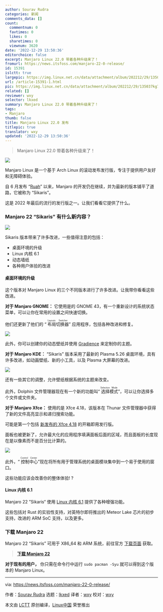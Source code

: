 ```yaml
---
author: Sourav Rudra
categories: 新闻
comments_data: []
count:
  commentnum: 0
  favtimes: 0
  likes: 0
  sharetimes: 0
  viewnum: 3620
date: '2022-12-29 13:50:36'
editorchoice: false
excerpt: Manjaro Linux 22.0 带着各种升级来了！
fromurl: https://news.itsfoss.com/manjaro-22-0-release/
id: 15391
islctt: true
largepic: https://img.linux.net.cn/data/attachment/album/202212/29/135037kg7ka5ksx6ak37pp.png
url: /article-15391-1.html
pic: https://img.linux.net.cn/data/attachment/album/202212/29/135037kg7ka5ksx6ak37pp.png.thumb.jpg
related: []
reviewer: wxy
selector: lkxed
summary: Manjaro Linux 22.0 带着各种升级来了！
tags:
- Manjaro
thumb: false
title: Manjaro Linux 22.0 发布
titlepic: true
translator: wxy
updated: '2022-12-29 13:50:36'
---
```



> 
> Manjaro Linux 22.0 带着各种升级来了！
> 
> 
> 


![](/data/attachment/album/202212/29/135037kg7ka5ksx6ak37pp.png)


Manjaro Linux 是一个基于 Arch Linux 的滚动发布发行版，专注于提供用户友好和无障碍体验。


自 6 月发布 “[Ruah](https://news.itsfoss.com/manjaro-21-3-0-release/)” 以来，Manjaro 的开发仍在继续，并为最新的版本铺平了道路，它被称为 “Sikaris”。


这是 2022 年最后的流行的发行版之一。让我们看看它提供了什么。


### Manjaro 22 “Sikaris” 有什么新内容？


![](/data/attachment/album/202212/29/135038vlcmlhob5dhxod9v.png)


Sikaris 版本带来了许多改进，一些值得注意的包括：


* 桌面环境的升级
* Linux 内核 6.1
* 动态墙纸
* 各种用户体验的改进


#### 桌面环境的升级


这个版本对 Manjaro Linux 的三个不同版本进行了许多改进。让我带你看看这些改进。


**对于 Manjaro GNOME：** 它使用是的 GNOME 43，有一个重新设计的系统状态菜单，可以让你在常用的设置之间快速切换。


他们还更新了他们的 “<ruby> 布局切换器 <rt>  Layouts Switcher </rt></ruby>” 应用程序，包括各种改进和修复。


![](/data/attachment/album/202212/29/135039v42m2524q4m4bb2m.png)


此外，你可以创建你的动态壁纸并使用 [Gradience](https://github.com/GradienceTeam/Gradience) 来定制你的主题。


**对于 Manjaro KDE：** “Sikaris” 版本采用了最新的 Plasma 5.26 桌面环境，具有许多改进，如动画壁纸、新的小工具，以及 Plasma 大屏幕的改进。


![](/data/attachment/album/202212/29/135040vi6g2156ihqiy9i3.png)


还有一些其它的调整，允许壁纸根据系统的主题来改变。


此外，Dolphin 文件管理器现在有一个新的功能叫“<ruby> 选择模式 <rt>  Selection Mode </rt></ruby>”，可以让你选择多个文件或文件夹。


**对于 Manjaro Xfce：** 使用的是 Xfce 4.18，该版本在 Thunar 文件管理器中获得了新的文件高亮显示和递归搜索功能。


可能是第一个包括 [新发布的 Xfce 4.18](https://news.itsfoss.com/xfce-4-18-release/) 的开箱即用发行版。


面板也被更新了，允许最大化的应用程序填满面板后面的区域，而且面板的长度现在是以像素而不是百分比计算的。


![](/data/attachment/album/202212/29/135041c4m1joiztqqi4qb4.png)


此外，“<ruby> 控制中心 <rt>  Control Center </rt></ruby>”现在将所有用于管理系统的桌面模块集中到一个易于使用的窗口。


这些功能应该会改善你的整体体验! ?


#### Linux 内核 6.1


Manjaro 22 ”Sikaris“ 使用 [Linux 内核 6.1](https://news.itsfoss.com/linux-kernel-6-1-release/) 提供了各种增强功能。


这些包括对 Rust 的实验性支持，对英特尔即将推出的 Meteor Lake 芯片的初步支持，改进的 ARM SoC 支持，以及更多。


### 下载 Manjaro 22


Manjaro 22 “Sikaris” 可用于 X86\_64 和 ARM 系统，前往官方 [下载页面](https://manjaro.org/download/) 获取。



> 
> **[下载 Manjaro 22](https://manjaro.org/download/)**
> 
> 
> 


**对于现有的用户，** 你只需在命令行中运行 `sudo pacman -Syu` 就可以得到这个版本的 Manjaro Linux。




---


via: <https://news.itsfoss.com/manjaro-22-0-release/>


作者：[Sourav Rudra](https://news.itsfoss.com/author/sourav/) 选题：[lkxed](https://github.com/lkxed) 译者：[wxy](https://github.com/wxy) 校对：[wxy](https://github.com/wxy)


本文由 [LCTT](https://github.com/LCTT/TranslateProject) 原创编译，[Linux中国](https://linux.cn/) 荣誉推出